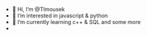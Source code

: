 - 👋 Hi, I’m @Tlmousek
- 👀 I’m interested in javascript & python
- 🌱 I’m currently learning c++ & SQL and some more
- 

<!---
Tlmousek/Tlmousek is a ✨ special ✨ repository because its `README.md` (this file) appears on your GitHub profile.
You can click the Preview link to take a look at your changes.
--->
